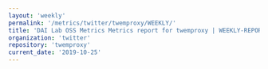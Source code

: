 ```yaml
---
layout: 'weekly'
permalink: '/metrics/twitter/twemproxy/WEEKLY/'
title: 'DAI Lab OSS Metrics Metrics report for twemproxy | WEEKLY-REPORT-2019-10-25'
organization: 'twitter'
repository: 'twemproxy'
current_date: '2019-10-25'
---
```


